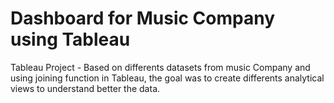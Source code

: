 # Dashboard for Music Company using Tableau
Tableau Project - Based on differents datasets from music Company and using joining function in Tableau, the goal was to create differents analytical views to understand better the data. 
